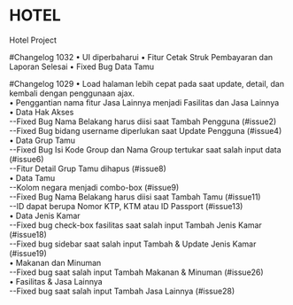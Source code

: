 # HOTEL
Hotel Project

#Changelog 1032
•	UI diperbaharui
•	Fitur Cetak Struk Pembayaran dan Laporan Selesai
•	Fixed Bug Data Tamu 

#Changelog 1029
•	Load halaman lebih cepat pada saat update, detail, dan kembali dengan penggunaan ajax.<br/>
•	Penggantian nama fitur Jasa Lainnya menjadi Fasilitas dan Jasa Lainnya<br/>
•	Data Hak Akses<br/>
--Fixed Bug Nama Belakang harus diisi saat Tambah Pengguna (#issue2)<br/>
--Fixed Bug bidang username diperlukan saat Update Pengguna (#issue4)<br/>
•	Data Grup Tamu<br/>
--Fixed Bug Isi Kode Group dan Nama Group tertukar saat salah input data  (#issue6)<br/>
--Fitur Detail Grup Tamu dihapus  (#issue8)<br/>
•	Data Tamu<br/>
--Kolom negara menjadi combo-box (#issue9)<br/>
--Fixed Bug Nama Belakang harus diisi saat Tambah Tamu (#issue11) <br/>
--ID dapat berupa Nomor KTP, KTM atau ID Passport (#issue13)<br/>
•	Data Jenis Kamar<br/>
--Fixed bug check-box fasilitas saat salah input Tambah Jenis Kamar (#issue18)<br/>
--Fixed bug sidebar saat salah input Tambah & Update Jenis Kamar (#issue19)<br/>
•	Makanan dan Minuman<br/>
--Fixed bug saat salah input Tambah Makanan & Minuman (#issue26)<br/>
•	Fasilitas & Jasa Lainnya<br/>
--Fixed bug saat salah input Tambah Jasa Lainnya (#issue28)<br/>

